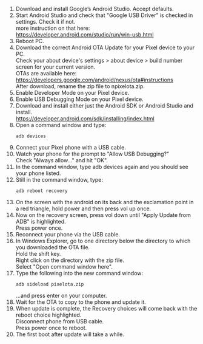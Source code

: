 01. Download and install Google’s Android Studio.  Accept defaults.</br>
02. Start Android Studio and check that "Google USB Driver" is checked in settings.  Check it if not.</br>
    more instruction on that here:  https://developer.android.com/studio/run/win-usb.html
03. Reboot PC.
04. Download the correct Android OTA Update for your Pixel device to your PC.<br/>
    Check your about device's settings > about device > build number screen for your current version.<br/>
    OTAs are available here:  https://developers.google.com/android/nexus/ota#instructions<br/>
    After download, rename the zip file to npixelota.zip.
05. Enable Developer Mode on your Pixel device.
06. Enable USB Debugging Mode on your Pixel device.
07. Download and install either just the Android SDK or Android Studio and install.<br/>
    https://developer.android.com/sdk/installing/index.html
08. Open a command window and type:<br/>
    ```
    adb devices
    ```
09. Connect your Pixel phone with a USB cable.
10. Watch your phone for the prompt to "Allow USB Debugging?"<br/>
    Check "Always allow..." and hit "OK".
11. In the command window, type adb devices again and you should see your phone listed.
12. Still in the command window, type:
    ```
    adb reboot recovery
    ```
13. On the screen with the android on its back and the exclamation point in a red triangle, hold power and then press vol up once.
14. Now on the recovery screen, press vol down until "Apply Update from ADB" is highlighted.<br/>
    Press power once.
15. Reconnect your phone via the USB cable.
16. In Windows Explorer, go to one directory below the directory to which you downloaded the OTA file.<br/>
    Hold the shift key.<br/>
    Right click on the directory with the zip file.<br/>
    Select "Open command window here".
17. Type the following into the new command window:<br/>
    ```
    adb sideload pixelota.zip
    ```
    ...and press enter on your computer.
18. Wait for the OTA to copy to the phone and update it.
19. When update is complete, the Recovery choices will come back with the reboot choice highlighted.<br/>
    Disconnect phone from USB cable.<br/>
    Press power once to reboot.
20. The first boot after update will take a while.
